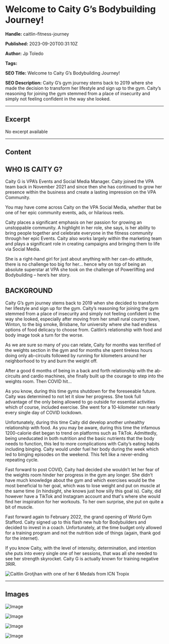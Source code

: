 # Welcome to Caity G’s Bodybuilding Journey!

**Handle:** caitlin-fitness-journey

**Published:** 2023-09-20T00:31:10Z

**Author:** Jp Toledo

**Tags:** 

**SEO Title:** Welcome to Caity G’s Bodybuilding Journey!

**SEO Description:** Caity G’s gym journey stems back to 2019 where she made the decision to transform her lifestyle and sign up to the gym. Caity’s reasoning for joining the gym stemmed from a place of insecurity and simply not feeling confident in the way she looked.

---

## Excerpt

No excerpt available

---

## Content

## WHO IS CAITY G?

Caity G is VPA’s Events and Social Media Manager. Caity joined the VPA team back in November 2021 and since then she has continued to grow her presence within the business and create a lasting impression on the VPA Community.

You may have come across Caity on the VPA Social Media, whether that be one of her epic community events, ads, or hilarious reels.

Caity places a significant emphasis on her passion for growing an unstoppable community. A highlight in her role, she says, is her ability to bring people together and celebrate everyone in the fitness community through her epic Events. Caity also works largely within the marketing team and plays a significant role in creating campaigns and bringing them to life via Social Media.

She is a right-hand girl for just about anything with her can-do attitude, there is no challenge too big for her… hence why on top of being an absolute superstar at VPA she took on the challenge of Powerlifting and Bodybuilding – here’s her story.

## BACKGROUND

Caity G’s gym journey stems back to 2019 when she decided to transform her lifestyle and sign up for the gym. Caity’s reasoning for joining the gym stemmed from a place of insecurity and simply not feeling confident in the way she looked, especially after moving from her small rural country town, Winton, to the big smoke, Brisbane, for university where she had endless options of food delicacy to choose from. Caitlin’s relationship with food and body image took a turn for the worse.

As we are sure so many of you can relate, Caity for months was terrified of the weights section in the gym and for months she spent tireless hours doing only ab-circuits followed by running for kilometers around her neighborhood to try and burn the weight off.

After a good 6 months of being in a back and forth relationship with the ab-circuits and cardio machines, she finally built up the courage to step into the weights room. Then COVID hit…

As you know, during this time gyms shutdown for the foreseeable future. Caity was determined to not let it slow her progress. She took full advantage of the only being allowed to go outside for essential activities which of course, included exercise. She went for a 10-kilometer run nearly every single day of COVID lockdown.

Unfortunately, during this time Caity did develop another unhealthy relationship with food. As you may be aware, during this time the infamous 1200-calorie diet began to trend on platforms such as TikTok. Admittedly, being uneducated in both nutrition and the basic nutrients that the body needs to function, this led to more complications with Caity’s eating habits including binging. Caity would under fuel her body during the week which led to binging episodes on the weekend. This felt like a never-ending repeating cycle.

Fast forward to post COVID, Caity had decided she wouldn’t let her fear of the weights room hinder her progress in the gym any longer. She didn’t have much knowledge about the gym and which exercises would be the most beneficial to her goal, which was to lose weight and put on muscle at the same time (in hindsight, she knows just how silly this goal is). Caity, did however have a TikTok and Instagram account and that's where she would find her inspiration for her workouts. To her own surprise, she put on quite a bit of muscle.

Fast forward again to February 2022, the grand opening of World Gym Stafford. Caity signed up to this flash new hub for Bodybuilders and decided to invest in a coach. Unfortunately, at the time budget only allowed for a training program and not the nutrition side of things (again, thank god for the internet).

If you know Caity, with the level of intensity, determination, and intention she puts into every single one of her sessions, that was all she needed to see her strength skyrocket. Caity G is actually known for training negative 3RIR. 

![Caitlin Grotjhan with one of her 6 Medals from ICN Tropix](https://i.shgcdn.com/3bc6b32a-2233-43c0-b878-956f41372393/-/format/auto/-/preview/3000x3000/-/quality/lighter/)

---

## Images

![Image](undefined)

![Image](undefined)

![Image](undefined)

![Image](undefined)

